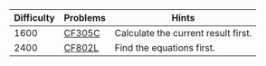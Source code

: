 | Difficulty | Problems | Hints |
| -------- | -------- | -------- |
| 1600 | [CF305C](https://codeforces.com/problemset/problem/305/C) | Calculate the current result first. |
| 2400 | [CF802L](https://codeforces.com/problemset/problem/802/L) | Find the equations first. |